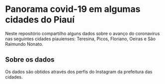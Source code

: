 # Panorama covid-19 em algumas cidades do Piauí

Neste repositório compartilho alguns dados sobre o avanço do coronavírus nas seguintes cidades piauienses: Teresina, Picos, Floriano, Oeiras e São Raimundo Nonato.

## Sobre os dados

Os dados são obtidos através dos perfis do Instagram da prefeitura das cidades.
